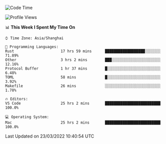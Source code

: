 <!--START_SECTION:waka-->
![Code Time](http://img.shields.io/badge/Code%20Time-1%2C120%20hrs%2025%20mins-blue)

![Profile Views](http://img.shields.io/badge/Profile%20Views-1-blue)

📊 **This Week I Spent My Time On** 

```text
⌚︎ Time Zone: Asia/Shanghai

💬 Programming Languages: 
Rust                     17 hrs 59 mins      ██████████████████░░░░░░░   71.89% 
Other                    3 hrs 2 mins        ███░░░░░░░░░░░░░░░░░░░░░░   12.16% 
Protocol Buffer          1 hr 37 mins        █░░░░░░░░░░░░░░░░░░░░░░░░   6.48% 
TOML                     58 mins             █░░░░░░░░░░░░░░░░░░░░░░░░   3.92% 
Makefile                 26 mins             ░░░░░░░░░░░░░░░░░░░░░░░░░   1.78%

🔥 Editors: 
VS Code                  25 hrs 2 mins       █████████████████████████   100.0%

💻 Operating System: 
Mac                      25 hrs 2 mins       █████████████████████████   100.0%

```


 Last Updated on 23/03/2022 10:40:54 UTC
<!--END_SECTION:waka-->
